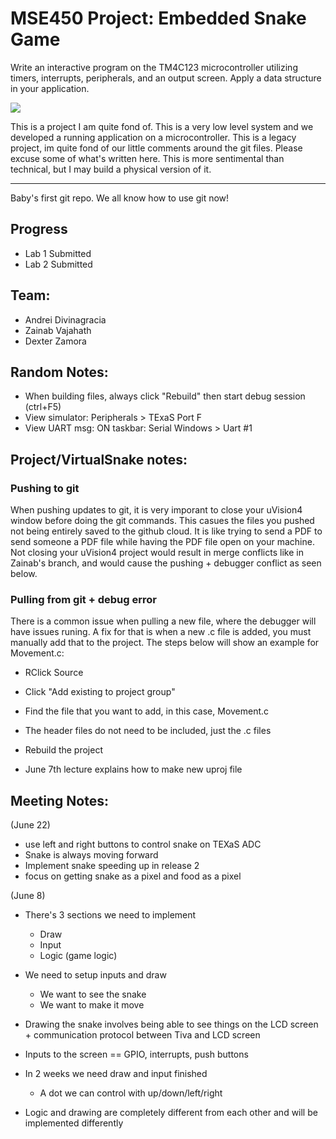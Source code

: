# MSE450 Project: Embedded Snake Game 

Write an interactive program on the TM4C123 microcontroller utilizing timers, interrupts, peripherals, and an output screen. Apply a data structure in your application.

[![](https://markdown-videos-api.jorgenkh.no/youtube/dQw4w9WgXcQ)](https://youtu.be/dQw4w9WgXcQ)

This is a project I am quite fond of. This is a very low level system and we developed a running application on a microcontroller. This is a legacy project, im quite fond of our little comments around the git files. Please excuse some of what's written here. This is more sentimental than technical, but I may build a physical version of it. 

-------

Baby's first git repo. We all know how to use git now!

## Progress
- Lab 1 Submitted
- Lab 2 Submitted

## Team:
- Andrei Divinagracia
- Zainab Vajahath
- Dexter Zamora

## Random Notes:
- When building files, always click "Rebuild" then start debug session (ctrl+F5)
- View simulator: Peripherals > TExaS Port F
- View UART msg: ON taskbar: Serial Windows > Uart #1

## Project/VirtualSnake notes:

### Pushing to git
When pushing updates to git, it is very imporant to close your uVision4 window before doing the git commands. This casues the files you pushed not being entirely saved to the github cloud. It is like trying to send a PDF to send someone a PDF file while having the PDF file open on your machine. Not closing your uVision4 project would result in merge conflicts like in Zainab's branch, and would cause the pushing + debugger conflict as seen below. 

### Pulling from git + debug error
There is a common issue when pulling a new file, where the debugger will have issues runing. A fix for that is when a new .c file is added, you must manually add that to the project. The steps below will show an example for Movement.c:
- RClick Source
- Click "Add existing to project group"
- Find the file that you want to add, in this case, Movement.c
- The header files do not need to be included, just the .c files
- Rebuild the project

- June 7th lecture explains how to make new uproj file

## Meeting Notes:

(June 22)
- use left and right buttons to control snake on TEXaS ADC
- Snake is always moving forward
- Implement snake speeding up in release 2
- focus on getting snake as a pixel and food as a pixel



(June 8)
- There's 3 sections we need to implement
	- Draw
	- Input 
	- Logic (game logic)

- We need to setup inputs and draw
	- We want to see the snake
	- We want to make it move
	
- Drawing the snake involves being able to see things on the LCD screen + communication protocol between Tiva and LCD screen

- Inputs to the screen == GPIO, interrupts, push buttons

- In 2 weeks we need draw and input finished
	- A dot we can control with up/down/left/right

- Logic and drawing are completely different from each other and will be implemented differently

